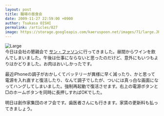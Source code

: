 ```yaml
---
layout: post
title: 職場の昼食会
date: 2009-11-27 22:59:00 +0900
author: Tsukasa OISHI
permalink: /articles/827
image: https://storage.googleapis.com/kaeruspoon.net/images/71/large.JPG?1300879533
---
```



![Large](https://storage.googleapis.com/kaeruspoon.net/images/71/large.JPG?1300879533)  
今日は会社の懇親会で [サン・ファソン](http://r.tabelog.com/tokyo/A1309/A130905/13006443/)に行ってきました。昼間からワインを飲んでしまいました。午後は仕事にならないと思ったのだけど、意外にもいつもよりはかどりました。お肉はおいしかったです。  

最近iPhoneの調子がおかしくてバッテリーが異様に早く減ったり、かと思って電源を入れ直すと復活したり、なんて調子でしたが、ついには真っ白な画面になってハングしてしまいました。強制再起動で復活させます。右上の電源ボタンと□のホームボタンを同時に長押しすればOKでした。  

明日は創作家集団のオフ会です。歯医者さんにも行きます。家賃の更新料も払ってきましょう。  

